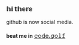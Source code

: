 ### 𝕙𝕚 𝕥𝕙𝕖𝕣𝕖

github is now social media.

#### beat me in [𝚌𝚘𝚍𝚎.𝚐𝚘𝚕𝚏](https://code.golf/golfers/annaproxy/holes/bytes)


<!--
**annaproxy/annaproxy** is a ✨ _special_ ✨ repository because its `README.md` (this file) appears on your GitHub profile.

Here are some ideas to get you started:

- 🔭 I’m currently working on ...
- 🌱 I’m currently learning ...
- 👯 I’m looking to collaborate on ...
- 🤔 I’m looking for help with ...
- 💬 Ask me about ...
- 📫 How to reach me: ...
- 😄 Pronouns: ...
- ⚡ Fun fact: ...
-->
